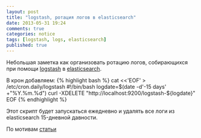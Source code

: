 ```yaml
---
layout: post
title: "logstash, ротация логов в elasticsearch"
date: 2013-05-31 19:24
comments: true
categories: notice
tags: [logstash, logs, elasticsearch]
published: true
---
```


Небольшая заметка как организовать ротацию логов, собирающихся при помощи [logstash](http://logstash.net/) в [elasticsearch](http://www.elasticsearch.org/).

В крон добавляем:
{% highlight bash %}
cat <<'EOF' > /etc/cron.daily/logstash
#!/bin/bash
logdate=$(date -d'-15 days' +"%Y.%m.%d")
curl -XDELETE "http://localhost:9200/logstash-${logdate}"
EOF
{% endhighlight %}

Этот скрипт будет запускаться ежедневно и удалять все логи из elasticsearch 15-дневной давности.

По мотивам [статьи](http://awole20.wordpress.com/2013/02/05/logstash-rotate-logs-in-elastic-search/)
